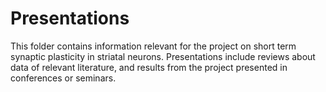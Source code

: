 # Presentations 

This folder contains information relevant for the project on short term synaptic plasticity in striatal neurons. 
Presentations include reviews about data of relevant literature, and results from the project presented in conferences or seminars.
